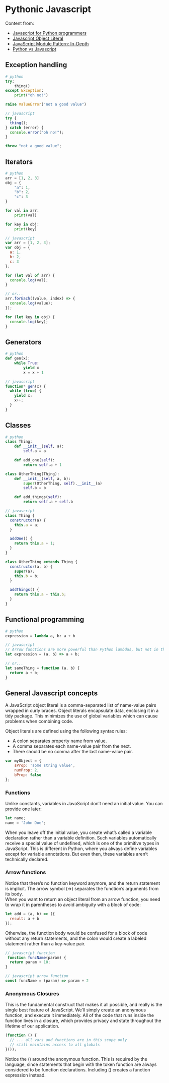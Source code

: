 # Pythonic Javascript

Content from:

* [Javascript for Python programmers](https://mike.depalatis.net/blog/javascript-for-python-programmers.html)
* [Javascript Object Literal](https://www.dyn-web.com/tutorials/object-literal/)
* [JavaScript Module Pattern: In-Depth](http://www.adequatelygood.com/JavaScript-Module-Pattern-In-Depth.html)
* [Python vs Javascript](https://realpython.com/python-vs-javascript/)

## Exception handling

```python
# python
try:
    thing()
except Exception:
    print("oh no!")

raise ValueError("not a good value")
```

```javascript
// javascript
try {
  thing();
} catch (error) {
  console.error("oh no!");
}

throw "not a good value";
```

## Iterators

```python
# python
arr = [1, 2, 3]
obj = {
    "a": 1,
    "b": 2,
    "c": 3
}

for val in arr:
    print(val)

for key in obj:
    print(key)
```

```javascript
// javascript
var arr = [1, 2, 3];
var obj = {
  a: 1,
  b: 2,
  c: 3
};

for (let val of arr) {
  console.log(val);
}

// or...
arr.forEach((value, index) => {
  console.log(value);
});

for (let key in obj) {
  console.log(key);
}
```

## Generators

```python
# python
def gen(x):
    while True:
        yield x
        x = x + 1
```

```javascript
// javascript
function* gen(x) {
  while (true) {
    yield x;
    x++;
  }
}
```

## Classes

```python
# python
class Thing:
    def __init__(self, a):
        self.a = a

    def add_one(self):
        return self.a + 1

class OtherThing(Thing):
    def __init__(self, a, b):
        super(OtherThing, self).__init__(a)
        self.b = b

    def add_things(self):
        return self.a + self.b
```

```javascript
// javascript
class Thing {
  constructor(a) {
    this.a = a;
  }

  addOne() {
    return this.a + 1;
  }
}

class OtherThing extends Thing {
  constructor(a, b) {
    super(a);
    this.b = b;
  }

  addThings() {
    return this.a + this.b;
  }
}
```

## Functional programming

```python
# python
expression = lambda a, b: a + b
```

```javascript
// javascript
// Arrow functions are more powerful than Python lambdas, but not in this example!
let expression = (a, b) => a + b;

// or...
let sameThing = function (a, b) {
  return a + b;
}
```

## General Javascript concepts

A JavaScript object literal is a comma-separated list of name-value pairs wrapped in curly braces. Object literals encapsulate data, enclosing it in a tidy package. This minimizes the use of global variables which can cause problems when combining code.

Object literals are defined using the following syntax rules:

* A colon separates property name from value.
* A comma separates each name-value pair from the next.
* There should be no comma after the last name-value pair.

```javascript
var myObject = {
    sProp: 'some string value',
    numProp: 2,
    bProp: false
};
```

### Functions

Unlike constants, variables in JavaScript don’t need an initial value. You can provide one later:

```javascript
let name;
name = 'John Doe';
```

When you leave off the initial value, you create what’s called a variable declaration rather than a variable definition. Such variables automatically receive a special value of undefined, which is one of the primitive types in JavaScript. This is different in Python, where you always define variables except for variable annotations. But even then, these variables aren’t technically declared.

### Arrow functions

Notice that there’s no function keyword anymore, and the return statement is implicit. The arrow symbol (=>) separates the function’s arguments from its body.  
When you want to return an object literal from an arrow function, you need to wrap it in parentheses to avoid ambiguity with a block of code:

```javascript
let add = (a, b) => ({
  result: a + b
});
```

Otherwise, the function body would be confused for a block of code without any return statements, and the colon would create a labeled statement rather than a key-value pair.

```javascript
// javascript function
 function funcName(param) {
  return param + 10;
}

// javascript arrow function
const funcName = (param) => param + 2
```

### Anonymous Closures

This is the fundamental construct that makes it all possible, and really is the single best feature of JavaScript. We’ll simply create an anonymous function, and execute it immediately. All of the code that runs inside the function lives in a closure, which provides privacy and state throughout the lifetime of our application.

```javascript
(function () {
  // ... all vars and functions are in this scope only
  // still maintains access to all globals
}());
```

Notice the () around the anonymous function. This is required by the language, since statements that begin with the token function are always considered to be function declarations. Including () creates a function expression instead.
